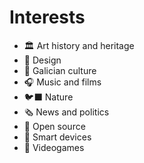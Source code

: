 # Interests

- 🏛️ Art history and heritage
- 📐 Design
- 🌿 Galician culture
- 🎧 Music and films
- 🐦‍⬛️ Nature
- 🗞️ News and politics
- 📖 Open source
- 📱 Smart devices
- 👾 Videogames
